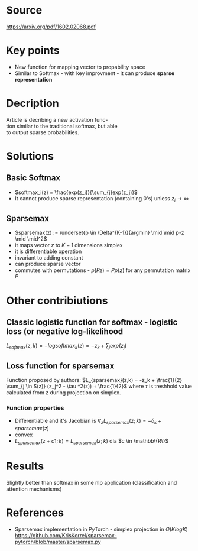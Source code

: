 # Source
https://arxiv.org/pdf/1602.02068.pdf

# Key points
- New function for mapping vector to propability space
- Similar to Softmax - with key improvment - it can produce  **sparse representation** 
# Decription
Article is decribing a new activation func-  
tion similar to the traditional softmax, but able  
to output sparse probabilities.

# Solutions
## Basic Softmax 
- $softmax_i(z)  = \frac{exp(z_i)}{\sum_{j}exp(z_j)}$
- It cannot produce sparse representation (containing 0's) unless $z_i \longrightarrow \infty$
## Sparsemax
- $sparsemax(z) := \underset{p \in \Delta^{K-1}}{argmin} \mid \mid p-z \mid \mid^2$ 
- it maps vector $z$ to $K-1$ dimensions simplex
- it is differentiable operation
- invariant to adding constant
- can produce sparse vector
- commutes with permutations - $p(Pz) = Pp(z)$ for any permutation matrix $P$
# Other contribiutions
## Classic logistic function for softmax - logistic loss (or negative log-likelihood
$L_{softmax}(z, k) = -log softmax_k(z) = -z_k + \sum_j exp(z_j)$
## Loss function for sparsemax
Function proposed by authors:
$L_{sparsemax}(z,k) = -z_k + \frac{1}{2} \sum_{j \in S(z)} (z_j^2 - \tau ^2(z)) + \frac{1}{2}$
where $\tau$ is treshhold value calculated from $z$ during projection on simplex.

### Function properties
- Differentiable and it's Jacobian is $\nabla_z L_{sparsemax}(z;k) = -\delta_k + sparsemax(z)$
- convex
- $L_{sparsemax}(z+c1;k) = L_{sparsemax}(z;k)$ dla $c \in  \mathbb\{R\}$ 

# Results 
Slightly better than softmax in some nlp application (classification and attention mechanisms)
# References
- Sparsemax implementation in PyTorch - simplex projection in $O(K log K)$ https://github.com/KrisKorrel/sparsemax-pytorch/blob/master/sparsemax.py 



